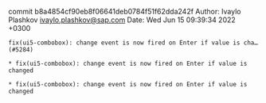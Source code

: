 commit b8a4854cf90eb8f06641deb0784f51f62dda242f
Author: Ivaylo Plashkov <ivaylo.plashkov@sap.com>
Date:   Wed Jun 15 09:39:34 2022 +0300

    fix(ui5-combobox): change event is now fired on Enter if value is cha… (#5284)
    
    * fix(ui5-combobox): change event is now fired on Enter if value is changed
    
    * fix(ui5-combobox): change event is now fired on Enter if value is changed
